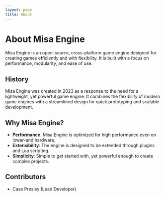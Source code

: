 ```yaml
---
layout: page
title: About
---
```


# About Misa Engine

Misa Engine is an open-source, cross-platform game engine designed for creating games efficiently and with flexibility. It is built with a focus on performance, modularity, and ease of use.

## History

Misa Engine was created in 2023 as a response to the need for a lightweight, yet powerful game engine. It combines the flexibility of modern game engines with a streamlined design for quick prototyping and scalable development.

## Why Misa Engine?
- **Performance**: Misa Engine is optimized for high performance even on lower-end hardware.
- **Extensibility**: The engine is designed to be extended through plugins and Lua scripting.
- **Simplicity**: Simple to get started with, yet powerful enough to create complex projects.

## Contributors
- Case Presley (Lead Developer)
